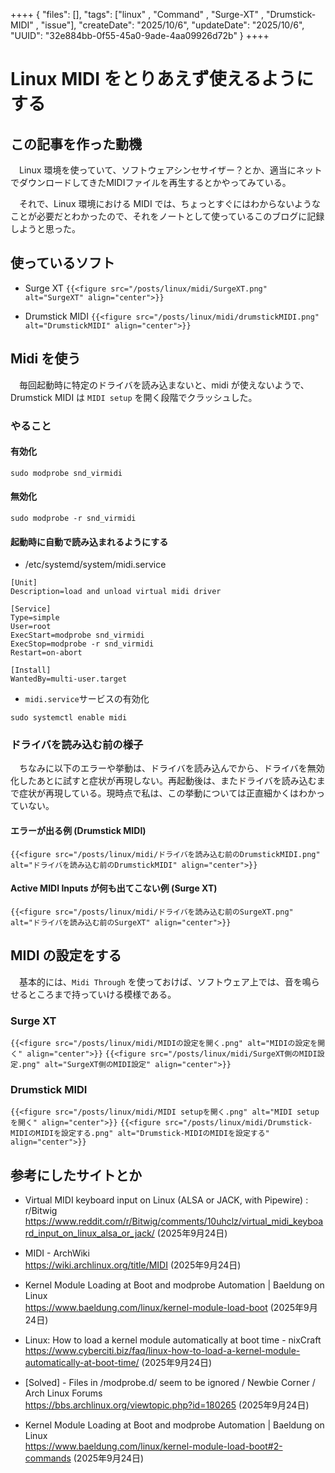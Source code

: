 ++++
{
    "files": [],
    "tags": ["linux" , "Command" , "Surge-XT" , "Drumstick-MIDI" , "issue"],
    "createDate": "2025/10/6",
    "updateDate": "2025/10/6",
    "UUID": "32e884bb-0f55-45a0-9ade-4aa09926d72b"
}
++++

# Linux MIDI をとりあえず使えるようにする
## この記事を作った動機
　Linux 環境を使っていて、ソフトウェアシンセサイザー？とか、適当にネットでダウンロードしてきたMIDIファイルを再生するとかやってみている。  

　それで、Linux 環境における MIDI では、ちょっとすぐにはわからないようなことが必要だとわかったので、それをノートとして使っているこのブログに記録しようと思った。

## 使っているソフト
- Surge XT
`{{<figure src="/posts/linux/midi/SurgeXT.png" alt="SurgeXT" align="center">}}`

- Drumstick MIDI
`{{<figure src="/posts/linux/midi/drumstickMIDI.png" alt="DrumstickMIDI" align="center">}}`

## Midi を使う
　毎回起動時に特定のドライバを読み込まないと、midi が使えないようで、Drumstick MIDI は `MIDI setup` を開く段階でクラッシュした。
### やること
#### 有効化
```
sudo modprobe snd_virmidi
```
#### 無効化
```
sudo modprobe -r snd_virmidi
```
#### 起動時に自動で読み込まれるようにする
- /etc/systemd/system/midi.service
```
[Unit]
Description=load and unload virtual midi driver

[Service]
Type=simple
User=root
ExecStart=modprobe snd_virmidi
ExecStop=modprobe -r snd_virmidi
Restart=on-abort

[Install]
WantedBy=multi-user.target
```
- `midi.service`サービスの有効化
```
sudo systemctl enable midi
```

### ドライバを読み込む前の様子
　ちなみに以下のエラーや挙動は、ドライバを読み込んでから、ドライバを無効化したあとに試すと症状が再現しない。再起動後は、またドライバを読み込むまで症状が再現している。現時点で私は、この挙動については正直細かくはわかっていない。
#### エラーが出る例 (Drumstick MIDI)
`{{<figure src="/posts/linux/midi/ドライバを読み込む前のDrumstickMIDI.png" alt="ドライバを読み込む前のDrumstickMIDI" align="center">}}`
#### Active MIDI Inputs が何も出てこない例 (Surge XT)
`{{<figure src="/posts/linux/midi/ドライバを読み込む前のSurgeXT.png" alt="ドライバを読み込む前のSurgeXT" align="center">}}`

## MIDI の設定をする
　基本的には、`Midi Through` を使っておけば、ソフトウェア上では、音を鳴らせるところまで持っていける模様である。

### Surge XT
`{{<figure src="/posts/linux/midi/MIDIの設定を開く.png" alt="MIDIの設定を開く" align="center">}}`
`{{<figure src="/posts/linux/midi/SurgeXT側のMIDI設定.png" alt="SurgeXT側のMIDI設定" align="center">}}`

### Drumstick MIDI
`{{<figure src="/posts/linux/midi/MIDI setupを開く.png" alt="MIDI setupを開く" align="center">}}`
`{{<figure src="/posts/linux/midi/Drumstick-MIDIのMIDIを設定する.png" alt="Drumstick-MIDIのMIDIを設定する" align="center">}}`


## 参考にしたサイトとか
- Virtual MIDI keyboard input on Linux (ALSA or JACK, with Pipewire) : r/Bitwig   
https://www.reddit.com/r/Bitwig/comments/10uhclz/virtual_midi_keyboard_input_on_linux_alsa_or_jack/ (2025年9月24日) 
- MIDI - ArchWiki   
https://wiki.archlinux.org/title/MIDI (2025年9月24日) 

- Kernel Module Loading at Boot and modprobe Automation | Baeldung on Linux   
https://www.baeldung.com/linux/kernel-module-load-boot (2025年9月24日) 
- Linux: How to load a kernel module automatically at boot time - nixCraft   
https://www.cyberciti.biz/faq/linux-how-to-load-a-kernel-module-automatically-at-boot-time/ (2025年9月24日) 
- [Solved] - Files in /modprobe.d/ seem to be ignored / Newbie Corner / Arch Linux Forums   
https://bbs.archlinux.org/viewtopic.php?id=180265 (2025年9月24日) 
- Kernel Module Loading at Boot and modprobe Automation | Baeldung on Linux   
https://www.baeldung.com/linux/kernel-module-load-boot#2-commands (2025年9月24日) 